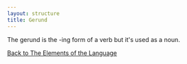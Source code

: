 ```yaml
---
layout: structure
title: Gerund
---
```


The gerund is the -ing form of a verb but it's used as a noun.  



<a href="/structures/the-elements-of-the-language">Back to The Elements of the Language</a>
